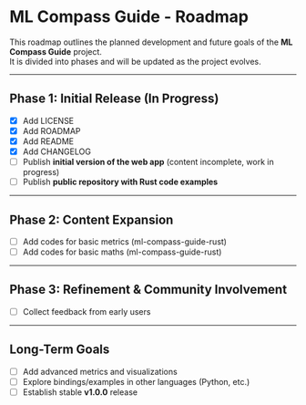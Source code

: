 # ML Compass Guide - Roadmap

This roadmap outlines the planned development and future goals of the **ML Compass Guide** project.  
It is divided into phases and will be updated as the project evolves.

---

## Phase 1: Initial Release (In Progress)

- [x] Add LICENSE
- [x] Add ROADMAP
- [x] Add README
- [x] Add CHANGELOG
- [ ] Publish **initial version of the web app** (content incomplete, work in progress)
- [ ] Publish **public repository with Rust code examples**

---

## Phase 2: Content Expansion

- [ ] Add codes for basic metrics (ml-compass-guide-rust)
- [ ] Add codes for basic maths (ml-compass-guide-rust)

---

## Phase 3: Refinement & Community Involvement

- [ ] Collect feedback from early users

---

## Long-Term Goals

- [ ] Add advanced metrics and visualizations
- [ ] Explore bindings/examples in other languages (Python, etc.)
- [ ] Establish stable **v1.0.0** release
